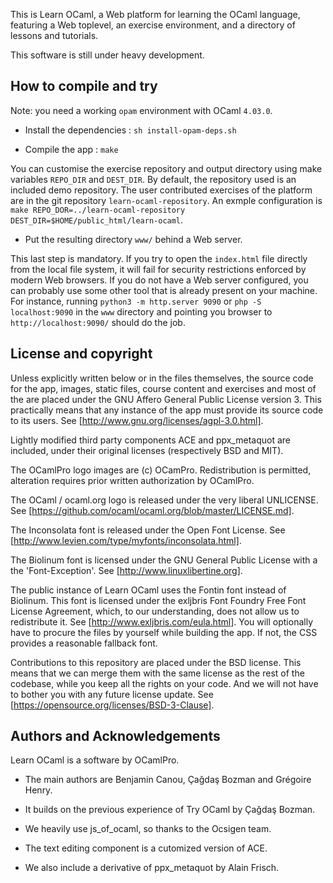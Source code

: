 This is Learn OCaml, a Web platform for learning the OCaml language,
featuring a Web toplevel, an exercise environment, and a directory of
lessons and tutorials.

This software is still under heavy development.

How to compile and try
----------------------

Note: you need a working ```opam``` environment with OCaml ```4.03.0```.

* Install the dependencies : ```sh install-opam-deps.sh```

* Compile the app : ```make```

You can customise the exercise repository and output directory using
make variables ```REPO_DIR``` and ```DEST_DIR```. By default,
the repository used is an included demo repository. The user
contributed exercises of the platform are in the git repository
```learn-ocaml-repository```. An exmple configuration is
```make REPO_DOR=../learn-ocaml-repository DEST_DIR=$HOME/public_html/learn-ocaml```.

* Put the resulting directory ```www/``` behind a Web server.

This last step is mandatory. If you try to open the ```index.html```
file directly from the local file system, it will fail for security
restrictions enforced by modern Web browsers. If you do not have a Web
server configured, you can probably use some other tool that is
already present on your machine. For instance, running ```python3 -m
http.server 9090``` or ```php -S localhost:9090``` in the ```www```
directory and pointing you browser to ```http://localhost:9090/```
should do the job.

License and copyright
---------------------

Unless explicitly written below or in the files themselves, the source
code for the app, images, static files, course content and exercises
and most of the are placed under the GNU Affero General Public License
version 3. This practically means that any instance of the app must
provide its source code to its users.
See [http://www.gnu.org/licenses/agpl-3.0.html].

Lightly modified third party components ACE and ppx_metaquot are
included, under their original licenses (respectively BSD and MIT).

The OCamlPro logo images are (c) OCamPro. Redistribution is permitted,
alteration requires prior written authorization by OCamlPro.

The OCaml / ocaml.org logo is released under the very liberal UNLICENSE.
See [https://github.com/ocaml/ocaml.org/blob/master/LICENSE.md].

The Inconsolata font is released under the Open Font License.
See [http://www.levien.com/type/myfonts/inconsolata.html].

The Biolinum font is licensed under the GNU General Public License with
a the 'Font-Exception'.
See [http://www.linuxlibertine.org].

The public instance of Learn OCaml uses the Fontin font instead of
Biolinum. This font is licensed under the exljbris Font Foundry Free
Font License Agreement, which, to our understanding, does not allow us
to redistribute it. See [http://www.exljbris.com/eula.html]. You will
optionally have to procure the files by yourself while building the
app. If not, the CSS provides a reasonable fallback font.

Contributions to this repository are placed under the BSD
license. This means that we can merge them with the same license as
the rest of the codebase, while you keep all the rights on your code.
And we will not have to bother you with any future license update.
See [https://opensource.org/licenses/BSD-3-Clause].

Authors and Acknowledgements
----------------------------

Learn OCaml is a software by OCamlPro.

 * The main authors are Benjamin Canou, Çağdaş Bozman and Grégoire Henry.

 * It builds on the previous experience of Try OCaml by Çağdaş Bozman.

 * We heavily use js_of_ocaml, so thanks to the Ocsigen team.

 * The text editing component is a cutomized version of ACE.

 * We also include a derivative of ppx_metaquot by Alain Frisch.